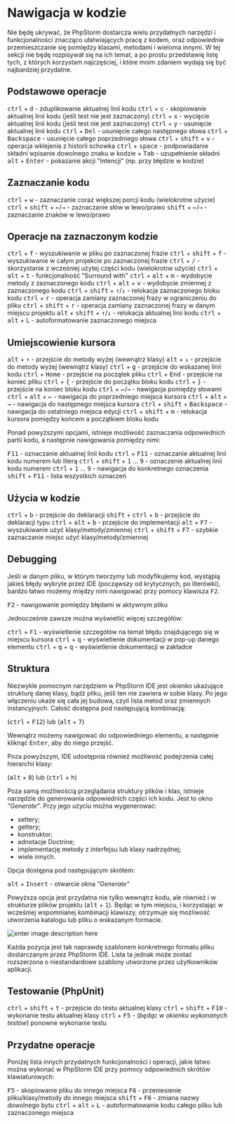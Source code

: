 # Nawigacja w kodzie

Nie będę ukrywać, że PhpStorm dostarcza wielu przydatnych narzędzi i funkcjonalności znacząco ułatwiających pracę z kodem, oraz odpowiednie przemieszczanie się pomiędzy klasami, metodami i wieloma innymi. W tej sekcji nie będę rozpisywał się na ich temat, a po prostu przedstawię listę tych, z których korzystam najczęściej, i które moim zdaniem wydają się być najbardziej przydatne.

## Podstawowe operacje

<kbd>ctrl</kbd> + <kbd>d</kbd> - zduplikowanie aktualnej linii kodu
<kbd>ctrl</kbd> + <kbd>c</kbd> - skopiowanie aktualnej linii kodu (jeśli test nie jest zaznaczony)
<kbd>ctrl</kbd> + <kbd>x</kbd> - wycięcie aktualnej linii kodu (jeśli test nie jest zaznaczony)
<kbd>ctrl</kbd> + <kbd>y</kbd> - usunięcie aktualnej linii kodu
<kbd>ctrl</kbd> + <kbd>Del</kbd> - usunięcie całego następnego słowa
<kbd>ctrl</kbd> + <kbd>Backspace</kbd> - usunięcie całego poprzedniego słowa
<kbd>ctrl</kbd> + <kbd>shift</kbd> + <kbd>v</kbd> - operacja wklejenia z historii schowka
<kbd>ctrl</kbd> + <kbd>space</kbd> - podpowiadanie składni
wpisanie dowolnego znaku w kodzie + <kbd>Tab</kbd> - uzupełnienie składni
<kbd>alt</kbd> + <kbd>Enter</kbd> - pokazanie akcji "Intencji" (np. przy błędzie w kodzie)

## Zaznaczanie kodu

<kbd>ctrl</kbd> + <kbd>w</kbd> - zaznaczanie coraz większej porcji kodu (wielokrotne użycie)
<kbd>ctrl</kbd> + <kbd>shift</kbd> + <kbd>←</kbd>/<kbd>→</kbd> - zaznaczanie słów w lewo/prawo
<kbd>shift</kbd> + <kbd>←</kbd>/<kbd>→</kbd> - zaznaczanie znaków w lewo/prawo

## Operacje na zaznaczonym kodzie

<kbd>ctrl</kbd> + <kbd>f</kbd> - wyszukiwanie w pliku po zaznaczonej frazie
<kbd>ctrl</kbd> + <kbd>shift</kbd> + <kbd>f</kbd> - wyszukiwanie w całym projekcie po zaznaczonej frazie
<kbd>ctrl</kbd> + <kbd>/</kbd> - skorzystanie z wcześniej użytej części kodu (wielokrotne użycie)
<kbd>ctrl</kbd> + <kbd>alt</kbd> + <kbd>t</kbd> - funkcjonalność "Surround with"
<kbd>ctrl</kbd> + <kbd>alt</kbd> + <kbd>m</kbd> - wydobycie metody z zaznaczonego kodu
<kbd>ctrl</kbd> + <kbd>alt</kbd> + <kbd>v</kbd> - wydobycie zmiennej z zaznaczonego kodu
<kbd>ctrl</kbd> + <kbd>shift</kbd> + <kbd>↑</kbd>/<kbd>↓</kbd> - relokacja zaznaczonego bloku kodu
<kbd>ctrl</kbd> + <kbd>r</kbd> - operacja zamiany zaznaczonej frazy w ograniczeniu do pliku
<kbd>ctrl</kbd> + <kbd>shift</kbd> + <kbd>r</kbd> - operacja zamiany zaznaczonej frazy w danym miejscu projektu
<kbd>alt</kbd> + <kbd>shift</kbd> + <kbd>↑</kbd>/<kbd>↓</kbd> - relokacja aktualnej linii kodu
<kbd>ctrl</kbd> + <kbd>alt</kbd> + <kbd>L</kbd> - autoformatowanie zaznaczonego miejsca

## Umiejscowienie kursora

<kbd>alt</kbd> + <kbd>↑</kbd> - przejście do metody wyżej (wewnątrz klasy)
<kbd>alt</kbd> + <kbd>↓</kbd> - przejście do metody wyżej (wewnątrz klasy)
<kbd>ctrl</kbd> + <kbd>g</kbd> - przejście do wskazanej linii kodu
<kbd>ctrl</kbd> + <kbd>Home</kbd> - przejście na początek pliku
<kbd>ctrl</kbd> + <kbd>End</kbd> - przejście na koniec pliku
<kbd>ctrl</kbd> + <kbd>{</kbd> - przejście do początku bloku kodu
<kbd>ctrl</kbd> + <kbd>}</kbd> - przejście na koniec bloku kodu
<kbd>ctrl</kbd> + <kbd>←</kbd>/<kbd>→</kbd> - nawigacja pomiędzy słowami
<kbd>ctrl</kbd> + <kbd>alt</kbd> + <kbd>←</kbd> - nawigacja do poprzedniego miejsca kursora
<kbd>ctrl</kbd> + <kbd>alt</kbd> + <kbd>→</kbd> - nawigacja do następnego miejsca kursora
<kbd>ctrl</kbd> + <kbd>shift</kbd> + <kbd>Backspace</kbd> - nawigacja do ostatniego miejsca edycji
<kbd>ctrl</kbd> + <kbd>shift</kbd> + <kbd>m</kbd> - relokacja kursora pomiędzy końcem a początkiem bloku kodu

Ponad powyższymi opcjami, istnieje możliwość zaznaczania odpowiednich partii kodu, a następnie nawigowania pomiędzy nimi:

<kbd>F11</kbd> - oznaczanie aktualnej linii kodu
<kbd>ctrl</kbd> + <kbd>F11</kbd> - oznaczanie aktualnej linii kodu numerem lub literą
<kbd>ctrl</kbd> + <kbd>shift</kbd> + <kbd>1</kbd> ... <kbd>9</kbd> - oznaczenie aktualnej linii kodu numerem
<kbd>ctrl</kbd> + <kbd>1</kbd> ... <kbd>9</kbd> - nawigacja do konkretnego oznaczenia
<kbd>shift</kbd> + <kbd>F11</kbd> - lista wszystkich oznaczeń

## Użycia w kodzie

<kbd>ctrl</kbd> + <kbd>b</kbd> - przejście do deklaracji
<kbd>shift</kbd> + <kbd>ctrl</kbd> + <kbd>b</kbd> - przejście do deklaracji typu
<kbd>ctrl</kbd> + <kbd>alt</kbd> + <kbd>b</kbd> - przejście do implementacji
<kbd>alt</kbd> + <kbd>F7</kbd> - wyszukiwanie użyć klasy/metody/zmiennej
<kbd>ctrl</kbd> + <kbd>shift</kbd> + <kbd>F7</kbd> - szybkie  zaznaczanie miejsc użyć klasy/metody/zmiennej

## Debugging

Jeśli w danym pliku, w którym tworzymy lub modyfikujemy kod, wystąpią jakieś błędy wykryte przez IDE (począwszy od krytycznych, po literówki), bardzo łatwo możemy między nimi nawigować przy pomocy klawisza <kbd>F2</kbd>.

<kbd>F2</kbd> - nawigowanie pomiędzy błędami w aktywnym pliku

Jednocześnie zawsze można wyświetlić więcej szczegółów:

<kbd>ctrl</kbd> + <kbd>F1</kbd> - wyświetlenie szczegółów na temat błędu znajdującego się w miejscu kursora
<kbd>ctrl</kbd> + <kbd>q</kbd> - wyświetlenie dokumentacji w pop-up danego elementu
<kbd>ctrl</kbd> + <kbd>q</kbd> + <kbd>q</kbd> - wyświetlenie dokumentacji w zakładce

## Struktura

Niezwykle pomocnym narzędziem w PhpStorm IDE jest okienko ukazujące strukturę danej klasy, bądź pliku, jeśli ten nie zawiera w sobie klasy. Po jego włączeniu ukaże się cała jej budowa, czyli lista metod oraz zmiennych instancyjnych. Całość dostępna pod następującą kombinacją:

(<kbd>ctrl</kbd> + <kbd>F12</kbd>) lub (<kbd>alt</kbd> + <kbd>7</kbd>)

Wewnątrz możemy nawigować do odpowiedniego elementu, a następnie kliknąć <kbd>Enter</kbd>, aby do niego przejść.

Poza powyższym, IDE udostępnia również możliwość podejrzenia całej hierarchii klasy:

(<kbd>alt</kbd> + <kbd>8</kbd>) lub (<kbd>ctrl</kbd> + <kbd>h</kbd>)

Poza samą możliwością przeglądania struktury plików i klas, istnieje narzędzie do generowania odpowiednich części ich kodu. Jest to okno _"Generate"_. Przy jego użyciu można wygenerować:
- settery;
- gettery;
- konstruktor;
- adnotacje Doctrine;
- implementację metody z interfejsu lub klasy nadrzędnej;
- wiele innych.

Opcja dostępna pod następującym skrótem:

<kbd>alt</kbd> + <kbd>Insert</kbd> - otwarcie okna _"Generate"_

Powyższa opcja jest przydatna nie tylko wewnątrz kodu, ale również i w strukturze plików projektu (<kbd>alt</kbd> + <kbd>1</kbd>). Będąc w tym miejscu, i korzystając w wcześniej wspomnianej kombinacji klawiszy, otrzymuje się możliwość utworzenia katalogu lub pliku o wskazanym formacie.

![enter image description here](https://lh3.googleusercontent.com/Z2DLo6e9uXmQpqRZmiC8YWshBrfR2z6uzxYV4xfOiy6NkJX4eY0zy7cHvyqPQqUxRLgJw6Zfkw67=s1024)

Każda pozycja jest tak naprawdę szablonem konkretnego formatu pliku dostarczanym przez PhpStorm IDE. Lista ta jednak może zostać rozszerzona o niestandardowe szablony utworzone przez użytkowników aplikacji.

## Testowanie (PhpUnit)

<kbd>ctrl</kbd> + <kbd>shift</kbd> + <kbd>t</kbd> - przejście do testu aktualnej klasy
<kbd>ctrl</kbd> + <kbd>shift</kbd> + <kbd>F10</kbd> - wykonanie testu aktualnej klasy
<kbd>ctrl</kbd> + <kbd>F5</kbd> - (_będąc w okienku wykonanych testów_) ponowne wykonanie testu

## Przydatne operacje

Poniżej lista innych przydatnych funkcjonalności i operacji, jakie łatwo można wykonać w PhpStorm IDE przy pomocy odpowiednich skrótów klawiaturowych:

<kbd>F5</kbd> - skopiowanie pliku do innego miejsca
<kbd>F6</kbd> - przeniesienie pliku/klasy/metody do innego miejsca
<kbd>shift</kbd> + <kbd>F6</kbd> - zmiana nazwy dowolnego bytu
<kbd>ctrl</kbd> + <kbd>alt</kbd> + <kbd>L</kbd> - autoformatowanie kodu całego pliku lub zaznaczonego miejsca